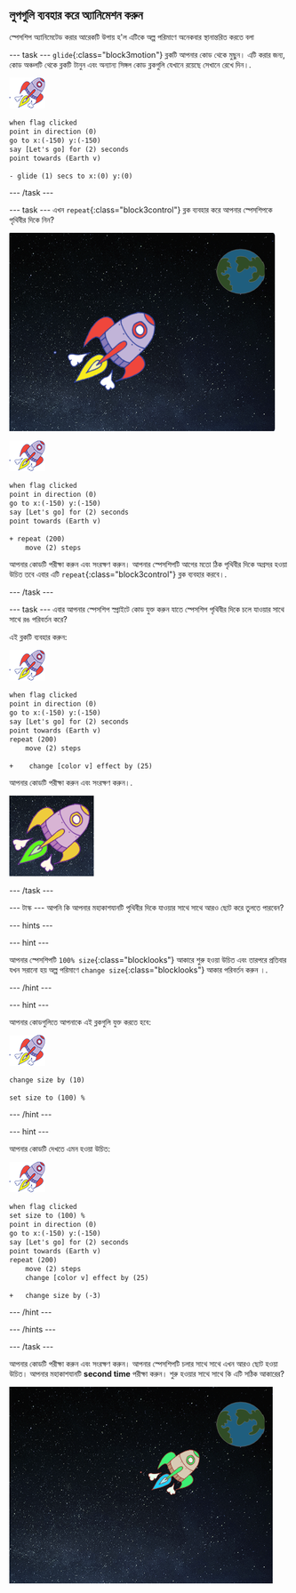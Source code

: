 ## লুপগুলি ব্যবহার করে অ্যানিমেশন করুন

স্পেসশিপ অ্যানিমেটেড করার আরেকটি উপায় হ'ল এটিকে অল্প পরিমাণে অনেকবার স্থানান্তরিত করতে বলা

\--- task \--- `glide`{:class="block3motion"} ব্লকটি আপনার কোড থেকে মুছুন। এটি করার জন্য, কোড অঞ্চলটি থেকে ব্লকটি টানুন এবং অন্যান্য সিঙ্গল কোড ব্লকগুলি যেখানে রয়েছে সেখানে রেখে দিন।.

![স্পেসশিপ স্প্রাইট](images/sprite-spaceship.png)

```blocks3
when flag clicked
point in direction (0)
go to x:(-150) y:(-150)
say [Let's go] for (2) seconds
point towards (Earth v)

- glide (1) secs to x:(0) y:(0)
```

\--- /task \---

\--- task \--- এখন `repeat`{:class="block3control"} ব্লক ব্যবহার করে আপনার স্পেসশিপকে পৃথিবীর দিকে নিন?

![একটি স্পেসশিপ অ্যানিমেশন পরীক্ষা করা](images/space-animate-stage.png)

![স্পেসশিপ স্প্রাইট](images/sprite-spaceship.png)

```blocks3
when flag clicked
point in direction (0)
go to x:(-150) y:(-150)
say [Let's go] for (2) seconds
point towards (Earth v)

+ repeat (200)
    move (2) steps
```

আপনার কোডটি পরীক্ষা করুন এবং সংরক্ষণ করুন। আপনার স্পেসশিপটি আগের মতো ঠিক পৃথিবীর দিকে অগ্রসর হওয়া উচিত তবে এবার এটি `repeat`{:class="block3control"} ব্লক ব্যবহার করবে।.

\--- /task \---

\--- task \--- এবার আপনার স্পেসশিপ স্প্রাইটে কোড যুক্ত করুন যাতে স্পেসশিপ পৃথিবীর দিকে চলে যাওয়ার সাথে সাথে রঙ পরিবর্তন করে?

এই ব্লকটি ব্যবহার করুন:

![স্পেসশিপ স্প্রাইট](images/sprite-spaceship.png)

```blocks3
when flag clicked
point in direction (0)
go to x:(-150) y:(-150)
say [Let's go] for (2) seconds
point towards (Earth v)
repeat (200)
    move (2) steps

+    change [color v] effect by (25)
```

আপনার কোডটি পরীক্ষা করুন এবং সংরক্ষণ করুন।.

![রঙ পরিবর্তনকারী স্পেসশিপ পরীক্ষা করুন](images/space-colour-test.png)

\--- /task \---

\--- টাস্ক \--- আপনি কি আপনার মহাকাশযানটি পৃথিবীর দিকে যাওয়ার সাথে সাথে আরও ছোট করে তুলতে পারবেন?

\--- hints \---

\--- hint \---

আপনার স্পেসশিপটি `100% size`{:class="blocklooks"} আকারে শুরু হওয়া উচিত এবং তারপরে প্রতিবার যখন সরানো হয় অল্প পরিমাণে `change size`{:class="blocklooks"} আকার পরিবর্তন করুন ।.

\--- /hint \---

\--- hint \---

আপনার কোডগুলিতে আপনাকে এই ব্লকগুলি যুক্ত করতে হবে:

![স্পেসশিপ স্প্রাইট](images/sprite-spaceship.png)

```blocks3
change size by (10)

set size to (100) %
```

\--- /hint \---

\--- hint \---

আপনার কোডটি দেখতে এমন হওয়া উচিত:

![স্পেসশিপ স্প্রাইট](images/sprite-spaceship.png)

```blocks3
when flag clicked
set size to (100) %
point in direction (0)
go to x:(-150) y:(-150)
say [Let's go] for (2) seconds
point towards (Earth v)
repeat (200)
    move (2) steps
    change [color v] effect by (25)

+   change size by (-3)
```

\--- /hint \---

\--- /hints \---

\--- /task \---

আপনার কোডটি পরীক্ষা করুন এবং সংরক্ষণ করুন। আপনার স্পেসশিপটি চলার সাথে সাথে এখন আরও ছোট হওয়া উচিত। আপনার মহাকাশযানটি **second time** পরীক্ষা করুন। শুরু হওয়ার সাথে সাথে কি এটি সঠিক আকারের?

![স্পেসশিপ সঙ্কুচিত হয় কিনা পরীক্ষা করুন](images/space-size-test.png)